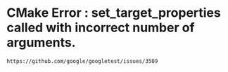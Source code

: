 # CMake Error : set_target_properties called with incorrect number of arguments.

	https://github.com/google/googletest/issues/3509